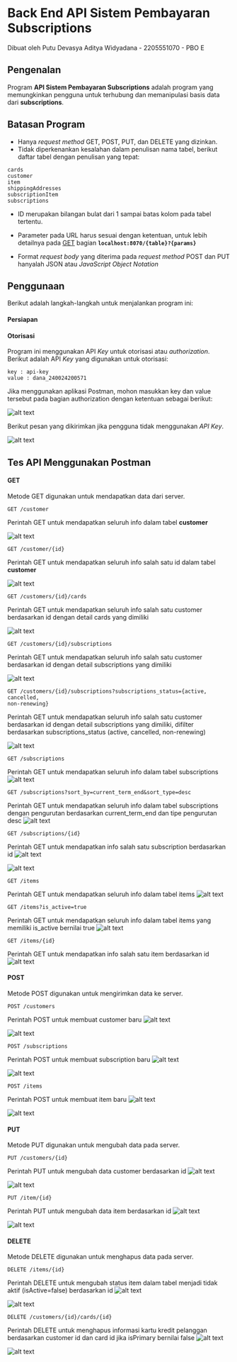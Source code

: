 # Back End API Sistem Pembayaran Subscriptions

Dibuat oleh 
Putu Devasya Aditya Widyadana - 2205551070 - PBO E

## Pengenalan

Program **API Sistem Pembayaran Subscriptions** adalah program yang memungkinkan pengguna untuk terhubung dan memanipulasi basis data dari **subscriptions**.


## Batasan Program

-   Hanya _request method_ GET, POST, PUT, dan DELETE yang dizinkan.
-   Tidak diperkenankan kesalahan dalam penulisan nama tabel, berikut daftar tabel dengan penulisan yang tepat:

```
cards
customer
item
shippingAddresses
subscriptionItem
subscriptions
```



-   ID merupakan bilangan bulat dari 1 sampai batas kolom pada tabel tertentu.



-   Parameter pada URL harus sesuai dengan ketentuan, untuk lebih detailnya pada [GET](#get) bagian **`localhost:8070/{table}?{params}`**



-   Format _request body_ yang diterima pada _request method_ POST dan PUT hanyalah JSON atau _JavaScript Object Notation_



## Penggunaan

Berikut adalah langkah-langkah untuk menjalankan program ini:

#### Persiapan



#### Otorisasi

Program ini menggunakan API _Key_ untuk otorisasi atau _authorization_. Berikut adalah API _Key_ yang digunakan untuk otorisasi:

```
key : api-key
value : dana_240024200571
```

Jika menggunakan aplikasi Postman, mohon masukkan key dan value tersebut pada bagian authorization dengan ketentuan sebagai berikut:

![alt text](<img/Screenshot (450).png>)

Berikut pesan yang dikirimkan jika pengguna tidak menggunakan _API Key_.

![alt text](<img/Screenshot (445).png>)

## Tes API Menggunakan Postman

#### GET

Metode GET digunakan untuk mendapatkan data dari server.

```
GET /customer 
```
Perintah GET untuk mendapatkan seluruh info dalam tabel **customer**

![alt text](<img/Screenshot (418).png>)
```
GET /customer/{id} 
```
Perintah GET untuk mendapatkan seluruh info salah satu id dalam tabel **customer**

![alt text](<img/Screenshot (419).png>)
```
GET /customers/{id}/cards 
```
Perintah GET untuk mendapatkan seluruh info salah satu customer berdasarkan id dengan detail cards yang dimiliki

![alt text](<img/Screenshot (422).png>)
```
GET /customers/{id}/subscriptions 
```
Perintah GET untuk mendapatkan seluruh info salah satu customer berdasarkan id dengan detail subscriptions yang dimiliki

![alt text](<img/Screenshot (421).png>)

```
GET /customers/{id}/subscriptions?subscriptions_status={active, cancelled,
non-renewing}
```
Perintah GET untuk mendapatkan seluruh info salah satu customer berdasarkan id dengan detail subscriptions yang dimiliki, difilter berdasarkan subscriptions_status (active, cancelled, non-renewing)

![alt text](<img/Screenshot (424).png>)

```
GET /subscriptions
```
Perintah GET untuk mendapatkan seluruh info dalam tabel subscriptions
![alt text](<img/Screenshot (426).png>)
```
GET /subscriptions?sort_by=current_term_end&sort_type=desc 
```
Perintah GET untuk mendapatkan seluruh info dalam tabel subscriptions dengan pengurutan berdasarkan current_term_end dan tipe pengurutan desc
![alt text](<img/Screenshot (427).png>)
```
GET /subscriptions/{id} 
```
Perintah GET untuk mendapatkan info salah satu subscription berdasarkan id
![alt text](<img/Screenshot (428).png>)

![alt text](<img/Screenshot (429).png>)
```
GET /items 
```
Perintah GET untuk mendapatkan seluruh info dalam tabel items
![alt text](<img/Screenshot (430).png>)
```
GET /items?is_active=true 
```
Perintah GET untuk mendapatkan seluruh info dalam tabel items yang memiliki is_active bernilai true
![alt text](<img/Screenshot (431).png>)

```
GET /items/{id}
```
Perintah GET untuk mendapatkan info salah satu item berdasarkan id
![alt text](<img/Screenshot (432).png>)

#### POST

Metode POST digunakan untuk mengirimkan data ke server.
```
POST /customers
```
Perintah POST untuk membuat customer baru
![alt text](<img/Screenshot (434).png>)

![alt text](<img/Screenshot (435).png>)
```
POST /subscriptions 
```
Perintah POST untuk membuat subscription baru
![alt text](<img/Screenshot (437).png>)

![alt text](<img/Screenshot (438).png>)


```
POST /items
```
Perintah POST untuk membuat item baru
![alt text](<img/Screenshot (439).png>)

![alt text](<img/Screenshot (440).png>)



#### PUT

Metode PUT digunakan untuk mengubah data pada server.
```
PUT /customers/{id}
```
Perintah PUT untuk mengubah data customer berdasarkan id
![alt text](<img/Screenshot (446).png>)

![alt text](<img/Screenshot (449).png>)

```
PUT /item/{id}
```
Perintah PUT untuk mengubah data item berdasarkan id
![alt text](<img/Screenshot (447).png>)

![alt text](<img/Screenshot (448).png>)

#### DELETE

Metode DELETE digunakan untuk menghapus data pada server.

```
DELETE /items/{id}
```
Perintah DELETE untuk mengubah status item dalam tabel menjadi tidak aktif (isActive=false) berdasarkan id
![alt text](<img/Screenshot (441).png>)

![alt text](<img/Screenshot (442).png>)


```
DELETE /customers/{id}/cards/{id}
```
Perintah DELETE untuk menghapus informasi kartu kredit pelanggan berdasarkan customer id dan card id jika isPrimary bernilai false
![alt text](<img/Screenshot (443).png>)

![alt text](<img/Screenshot (444).png>)


